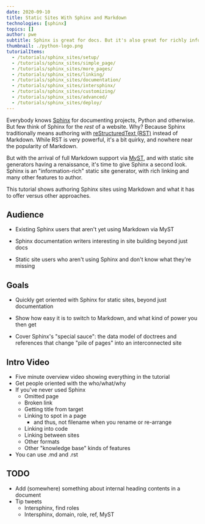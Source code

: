 ```yaml
---
date: 2020-09-10
title: Static Sites With Sphinx and Markdown
technologies: [sphinx]
topics: []
author: pwe
subtitle: Sphinx is great for docs. But it's also great for richly information-rich websites. With MyST, you can use Markdown with Sphinx.
thumbnail: ./python-logo.png
tutorialItems:
  - /tutorials/sphinx_sites/setup/
  - /tutorials/sphinx_sites/simple_page/
  - /tutorials/sphinx_sites/more_pages/
  - /tutorials/sphinx_sites/linking/
  - /tutorials/sphinx_sites/documentation/
  - /tutorials/sphinx_sites/intersphinx/
  - /tutorials/sphinx_sites/customizing/
  - /tutorials/sphinx_sites/advanced/
  - /tutorials/sphinx_sites/deploy/
---
```



Everybody knows [Sphinx](https://www.sphinx-doc.org/en/master/) for documenting projects, Python and otherwise.
But few think of Sphinx for the *rest* of a website.
Why?
Because Sphinx traditionally means authoring with [reStructuredText (RST)](https://docutils.sourceforge.io/rst.html) instead of Markdown.
While RST is very powerful, it's a bit quirky, and nowhere near the popularity of Markdown.

But with the arrival of full Markdown support via [MyST](https://myst-parser.readthedocs.io/en/latest/), and with static site generators having a renaissance, it's time to give Sphinx a second look.
Sphinx is an "information-rich" static site generator, with rich linking and many other features to author.

This tutorial shows authoring Sphinx sites using Markdown and what it has to offer versus other approaches.

## Audience

- Existing Sphinx users that aren't yet using Markdown via MyST

- Sphinx documentation writers interesting in site building beyond just docs

- Static site users who aren't using Sphinx and don't know what they're missing

## Goals

- Quickly get oriented with Sphinx for static sites, beyond just documentation

- Show how easy it is to switch to Markdown, and what kind of power you then get

- Cover Sphinx's "special sauce": the data model of doctrees and references that change "pile of pages" into an interconnected site


## Intro Video

- Five minute overview video showing everything in the tutorial
- Get people oriented with the who/what/why
- If you've never used Sphinx
    - Omitted page
    - Broken link
    - Getting title from target
    - Linking to spot in a page
        - and thus, not filename when you rename or re-arrange
    - Linking into code
    - Linking between sites
    - Other formats
    - Other "knowledge base" kinds of features
- You can use .md and .rst

## TODO

- Add (somewhere) something about internal heading contents in a document
- Tip tweets
  - Intersphinx, find roles
  - Intersphinx, domain, role, ref, MyST